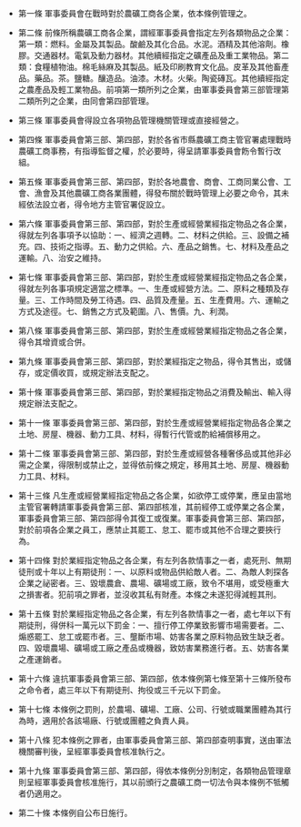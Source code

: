 * 第一條 軍事委員會在戰時對於農礦工商各企業，依本條例管理之。

* 第二條 前條所稱農礦工商各企業，謂經軍事委員會指定左列各類物品之企業：第一類：燃料。金屬及其製品。酸鹼及其化合品。水泥。酒精及其他溶劑。橡膠。交通器材。電氣及動力器材。其他續經指定之礦產品及重工業物品。第二類：食糧植物油。棉毛絲麻及其製品。紙及印刷教育文化品。皮革及其他畜產品。藥品。茶。鹽糖。釀造品。油漆。木材。火柴。陶瓷磚瓦。其他續經指定之農產品及輕工業物品。前項第一類所列之企業，由軍事委員會第三部管理第二類所列之企業，由同會第四部管理。

* 第三條 軍事委員會得設立各項物品管理機關管理或直接經營之。

* 第四條 軍事委員會第三部、第四部，對於各省市縣農礦工商主管官署處理戰時農礦工商事務，有指導監督之權，於必要時，得呈請軍事委員會飭令暫行改組。

* 第五條 軍事委員會第三部、第四部，對於各地農會、商會、工商同業公會、工會、漁會及其他農礦工商各業團體，得發布關於戰時管理上必要之命令，其未經依法設立者，得令地方主管官署促設立。

* 第六條 軍事委員會第三部、第四部，對於生產或經營業經指定物品之各企業，得就左列各事項予以協助：一、經濟之週轉。二、材料之供給。三、設備之補充。四、技術之指導。五、動力之供給。六、產品之銷售。七、材料及產品之運輸。八、治安之維持。

* 第七條 軍事委員會第三部、第四部，對於生產或經營業經指定物品之各企業，得就左列各事項規定適當之標準。一、生產或經營方法。二、原料之種類及存量。三、工作時間及勞工待遇。四、品質及產量。五、生產費用。六、運輸之方式及途徑。七、銷售之方式及範圍。八、售價。九、利潤。

* 第八條 軍事委員會第三部、第四部，對於生產或經營業經指定物品之各企業，得令其增資或合併。

* 第九條 軍事委員會第三部、第四部，對於業經指定之物品，得令其售出，或儲存，或定價收買，或規定辦法支配之。

* 第十條 軍事委員會第三部、第四部，對於業經指定物品之消費及輸出、輸入得規定辦法支配之。

* 第十一條 軍事委員會第三部、第四部，對於生產或經營業經指定物品各企業之土地、房屋、機器、動力工具、材料，得暫行代管或酌給補償移用之。

* 第十二條 軍事委員會第三部、第四部，對於生產或經營各種奢侈品或其他非必需之企業，得限制或禁止之，並得依前條之規定，移用其土地、房屋、機器動力工具、材料。

* 第十三條 凡生產或經營業經指定物品之各企業，如欲停工或停業，應呈由當地主管官署轉請軍事委員會第三部、第四部核准，其前經停工或停業之各企業，軍事委員會第三部、第四部得令其復工或復業。軍事委員會第三部、第四部，對於前項各企業之員工，應禁止其罷工、怠工、罷市或其他不合理之要挾行為。

* 第十四條 對於業經指定物品之各企業，有左列各款情事之一者，處死刑、無期徒刑或十年以上有期徒刑：一、以原料或物品供給敵人者。二、為敵人刺探各企業之祕密者。三、毀壞農倉、農場、礦場或工廠，致令不堪用，或受極重大之損害者。犯前項之罪者，並沒收其私有財產。本條之未遂犯得減輕其刑。

* 第十五條 對於業經指定物品之各企業，有左列各款情事之一者，處七年以下有期徒刑，得併科一萬元以下罰金：一、擅行停工停業致影響市場需要者。二、煽惑罷工、怠工或罷市者。三、壟斷市場、妨害各業之原料物品致生缺乏者。四、毀壞農場、礦場或工廠之產品或機器，致妨害業務進行者。五、妨害各業之產運銷者。

* 第十六條 違抗軍事委員會第三部、第四部，依本條例第七條至第十三條所發布之命令者，處三年以下有期徒刑、拘役或三千元以下罰金。

* 第十七條 本條例之罰則，於農場、礦場、工廠、公司、行號或職業團體為其行為時，適用於各該場廠、行號或團體之負責人員。

* 第十八條 犯本條例之罪者，由軍事委員會第三部、第四部查明事實，送由軍法機關審判後，呈經軍事委員會核准執行之。

* 第十九條 軍事委員會第三部、第四部，得依本條例分別制定，各類物品管理章則呈經軍事委員會核准施行，其以前頒行之農礦工商一切法令與本條例不牴觸者仍適用之。

* 第二十條 本條例自公布日施行。


